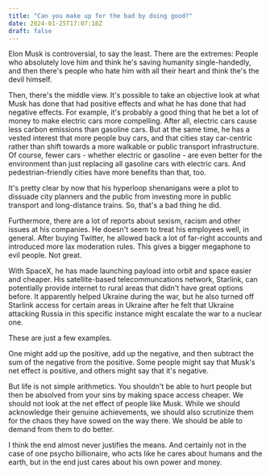 ```yaml
---
title: "Can you make up for the bad by doing good?"
date: 2024-01-25T17:07:18Z
draft: false
---
```


Elon Musk is controversial, to say the least. There are the extremes: People who absolutely love him and think he's saving humanity single-handedly, and then there's people who hate him with all their heart and think the's the devil himself.

Then, there's the middle view. It's possible to take an objective look at what Musk has done that had positive effects and what he has done that had negative effects. For example, it's probably a good thing that he bet a lot of money to make electric cars more compelling. After all, electric cars cause less carbon emissions than gasoline cars. But at the same time, he has a vested interest that more people buy cars, and that cities stay car-centric rather than shift towards a more walkable or public transport infrastructure. Of course, fewer cars - whether electric or gasoline - are even better for the environment than just replacing all gasoline cars with electric cars. And pedestrian-friendly cities have more benefits than that, too.

It's pretty clear by now that his hyperloop shenanigans were a plot to dissuade city planners and the public from investing more in public transport and long-distance trains. So, that's a bad thing he did.

Furthermore, there are a lot of reports about sexism, racism and other issues at his companies. He doesn't seem to treat his employees well, in general. After buying Twitter, he allowed back a lot of far-right accounts and introduced more lax moderation rules. This gives a bigger megaphone to evil people. Not great.

With SpaceX, he has made launching payload into orbit and space easier and cheaper. His satellite-based telecommuncations network, Starlink, can potentially provide internet to rural areas that didn't have great options before. It apparently helped Ukraine during the war, but he also turned off Starlink access for certain areas in Ukraine after he felt that Ukraine attacking Russia in this specific instance might escalate the war to a nuclear one.

These are just a few examples.

One might add up the positive, add up the negative, and then subtract the sum of the negative from the positive. Some people might say that Musk's net effect is positive, and others might say that it's negative.

But life is not simple arithmetics. You shouldn't be able to hurt people but then be absolved from your sins by making space access cheaper. We should not look at the net effect of people like Musk. While we should acknowledge their genuine achievements, we should also scrutinize them for the chaos they have sowed on the way there. We should be able to demand from them to do better.

I think the end almost never justifies the means. And certainly not in the case of one psycho billionaire, who acts like he cares about humans and the earth, but in the end just cares about his own power and money.
